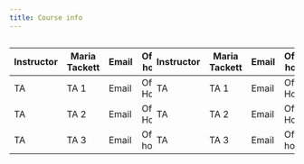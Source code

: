```yaml
---
title: Course info
---
```


<style>
.column {
  float: left;
  width: 50%;
}
</style> 

<div class = "column">
<table>
<thead>
  <tr>
    <th class="tg-0pky">Instructor</th>
    <th class="tg-0pky">Maria Tackett</th>
    <th class="tg-0pky">Email</th>
    <th class="tg-0pky">Office hours</th>
  </tr>
</thead>
<tbody>
  <tr>
    <td class="tg-0pky">TA</td>
    <td class="tg-0pky">TA 1</td>
    <td class="tg-0pky">Email</td>
    <td class="tg-0pky">Office Hours</td>
  </tr>
  <tr>
    <td class="tg-0pky">TA</td>
    <td class="tg-0pky">TA 2</td>
    <td class="tg-0pky">Email</td>
    <td class="tg-0pky">Office Hours</td>
  </tr>
  <tr>
    <td class="tg-0pky">TA</td>
    <td class="tg-0pky">TA 3</td>
    <td class="tg-0pky">Email</td>
    <td class="tg-0pky">Office hours</td>
  </tr>
</tbody>
</table>

</div>


<div class = "column">

<table>
<thead>
  <tr>
    <th class="tg-0pky">Instructor</th>
    <th class="tg-0pky">Maria Tackett</th>
    <th class="tg-0pky">Email</th>
    <th class="tg-0pky">Office hours</th>
  </tr>
</thead>
<tbody>
  <tr>
    <td class="tg-0pky">TA</td>
    <td class="tg-0pky">TA 1</td>
    <td class="tg-0pky">Email</td>
    <td class="tg-0pky">Office Hours</td>
  </tr>
  <tr>
    <td class="tg-0pky">TA</td>
    <td class="tg-0pky">TA 2</td>
    <td class="tg-0pky">Email</td>
    <td class="tg-0pky">Office Hours</td>
  </tr>
  <tr>
    <td class="tg-0pky">TA</td>
    <td class="tg-0pky">TA 3</td>
    <td class="tg-0pky">Email</td>
    <td class="tg-0pky">Office hours</td>
  </tr>
</tbody>
</table>

</div>
                
